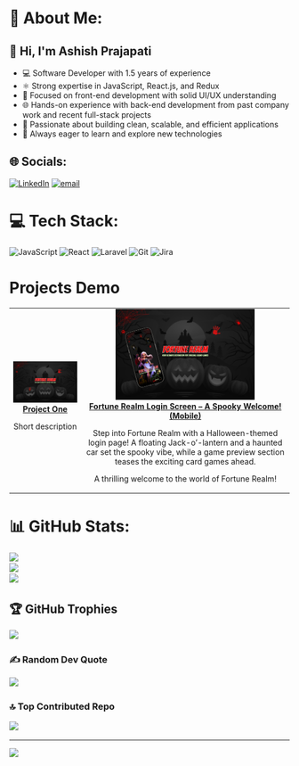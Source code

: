 # 💫 About Me:
## 👋 Hi, I'm Ashish Prajapati
* 💻 Software Developer with 1.5 years of experience
* ⚛️ Strong expertise in JavaScript, React.js, and Redux
* 🎯 Focused on front-end development with solid UI/UX understanding
* 🌐 Hands-on experience with back-end development from past company work and recent full-stack projects
* 🚀 Passionate about building clean, scalable, and efficient applications
* 🧠 Always eager to learn and explore new technologies


## 🌐 Socials:
[![LinkedIn](https://img.shields.io/badge/LinkedIn-%230077B5.svg?logo=linkedin&logoColor=white)](https://linkedin.com/in/ashish-classic) [![email](https://img.shields.io/badge/Email-D14836?logo=gmail&logoColor=white)](mailto:ashish_classic@proton.me) 

# 💻 Tech Stack:
![JavaScript](https://img.shields.io/badge/javascript-%23323330.svg?style=for-the-badge&logo=javascript&logoColor=%23F7DF1E) ![React](https://img.shields.io/badge/react-%2320232a.svg?style=for-the-badge&logo=react&logoColor=%2361DAFB) ![Laravel](https://img.shields.io/badge/laravel-%23FF2D20.svg?style=for-the-badge&logo=laravel&logoColor=white) ![Git](https://img.shields.io/badge/git-%23F05033.svg?style=for-the-badge&logo=git&logoColor=white) ![Jira](https://img.shields.io/badge/jira-%230A0FFF.svg?style=for-the-badge&logo=jira&logoColor=white) 

# Projects Demo
<table>
  <tr>
    <td align="center">
      <a href="assets/MOBILE THUMBNAIL.png">
        <img src="assets/fortune-realm-thumbnail.png" width="250px"/><br/>
        <strong>Project One</strong>
      </a>
      <p>Short description</p>
    </td>
    <td align="center">
      <a href="https://vimeo.com/1072794834/2b79c4aee9?ts=0&share=copy">
        <img src="assets/mobile-fortune-realm-thumbnail.png" width="250px"/><br/>
        <strong>Fortune Realm Login Screen – A Spooky Welcome! (Mobile)</strong>
      </a>
      <p>Step into Fortune Realm with a Halloween-themed login page! A floating Jack-o’-lantern and a haunted car set the spooky vibe, while a game preview section teases the exciting card games ahead.

A thrilling welcome to the world of Fortune Realm!</p>
    </td>
  </tr>
</table>

# 📊 GitHub Stats:
![](https://github-readme-stats.vercel.app/api?username=ashish-web-developer&theme=dark&hide_border=false&include_all_commits=false&count_private=false)<br/>
![](https://nirzak-streak-stats.vercel.app/?user=ashish-web-developer&theme=dark&hide_border=false)<br/>
![](https://github-readme-stats.vercel.app/api/top-langs/?username=ashish-web-developer&theme=dark&hide_border=false&include_all_commits=false&count_private=false&layout=compact)

## 🏆 GitHub Trophies
![](https://github-profile-trophy.vercel.app/?username=ashish-web-developer&theme=gruvbox&no-frame=false&no-bg=false&margin-w=4)

### ✍️ Random Dev Quote
![](https://quotes-github-readme.vercel.app/api?type=horizontal&theme=radical)

### 🔝 Top Contributed Repo
![](https://github-contributor-stats.vercel.app/api?username=ashish-web-developer&limit=5&theme=dark&combine_all_yearly_contributions=true)

---
[![](https://visitcount.itsvg.in/api?id=ashish-web-developer&icon=0&color=0)](https://visitcount.itsvg.in)

<!-- Proudly created with GPRM ( https://gprm.itsvg.in ) -->
